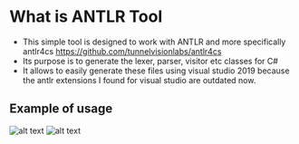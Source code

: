 

# What is ANTLR Tool

   * This simple tool is designed to work with ANTLR and more specifically antlr4cs https://github.com/tunnelvisionlabs/antlr4cs
   * Its purpose is to generate the lexer, parser, visitor etc classes for C#
   * It allows to easily generate these files using visual studio 2019 because the antlr extensions I found for visual studio are outdated now.


## Example of usage

   ![alt text](https://i.imgur.com/yAtisHb.png)
   ![alt text](https://i.imgur.com/p6xMma0.png)
   

